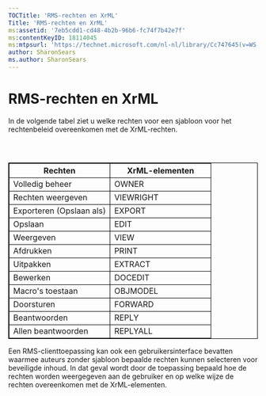 ```yaml
---
TOCTitle: 'RMS-rechten en XrML'
Title: 'RMS-rechten en XrML'
ms:assetid: '7eb5cdd1-cd48-4b2b-96b6-fc74f7b42e7f'
ms:contentKeyID: 18114045
ms:mtpsurl: 'https://technet.microsoft.com/nl-nl/library/Cc747645(v=WS.10)'
author: SharonSears
ms.author: SharonSears
---
```


RMS-rechten en XrML
===================

In de volgende tabel ziet u welke rechten voor een sjabloon voor het rechtenbeleid overeenkomen met de XrML-rechten.

###  

 
<table style="border:1px solid black;">
<colgroup>
<col width="50%" />
<col width="50%" />
</colgroup>
<thead>
<tr class="header">
<th style="border:1px solid black;" >Rechten</th>
<th style="border:1px solid black;" >XrML-elementen</th>
</tr>
</thead>
<tbody>
<tr class="odd">
<td style="border:1px solid black;">Volledig beheer</td>
<td style="border:1px solid black;">OWNER</td>
</tr>
<tr class="even">
<td style="border:1px solid black;">Rechten weergeven</td>
<td style="border:1px solid black;">VIEWRIGHT</td>
</tr>
<tr class="odd">
<td style="border:1px solid black;">Exporteren (Opslaan als)</td>
<td style="border:1px solid black;">EXPORT</td>
</tr>
<tr class="even">
<td style="border:1px solid black;">Opslaan</td>
<td style="border:1px solid black;">EDIT</td>
</tr>
<tr class="odd">
<td style="border:1px solid black;">Weergeven</td>
<td style="border:1px solid black;">VIEW</td>
</tr>
<tr class="even">
<td style="border:1px solid black;">Afdrukken</td>
<td style="border:1px solid black;">PRINT</td>
</tr>
<tr class="odd">
<td style="border:1px solid black;">Uitpakken</td>
<td style="border:1px solid black;">EXTRACT</td>
</tr>
<tr class="even">
<td style="border:1px solid black;">Bewerken</td>
<td style="border:1px solid black;">DOCEDIT</td>
</tr>
<tr class="odd">
<td style="border:1px solid black;">Macro's toestaan</td>
<td style="border:1px solid black;">OBJMODEL</td>
</tr>
<tr class="even">
<td style="border:1px solid black;">Doorsturen</td>
<td style="border:1px solid black;">FORWARD</td>
</tr>
<tr class="odd">
<td style="border:1px solid black;">Beantwoorden</td>
<td style="border:1px solid black;">REPLY</td>
</tr>
<tr class="even">
<td style="border:1px solid black;">Allen beantwoorden</td>
<td style="border:1px solid black;">REPLYALL</td>
</tr>
</tbody>
</table>
  
Een RMS-clienttoepassing kan ook een gebruikersinterface bevatten waarmee auteurs zonder sjabloon bepaalde rechten kunnen selecteren voor beveiligde inhoud. In dat geval wordt door de toepassing bepaald hoe de rechten worden weergegeven aan de gebruiker en op welke wijze de rechten overeenkomen met de XrML-elementen.
